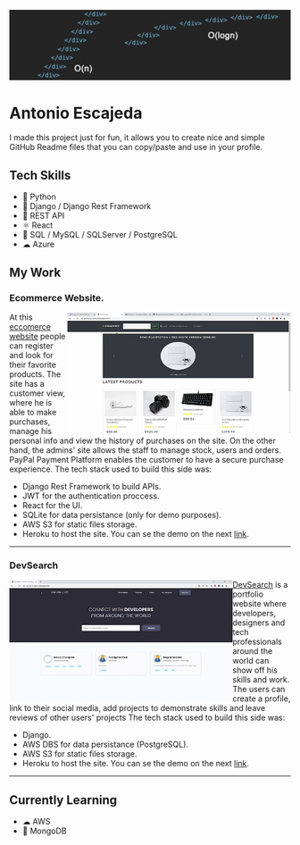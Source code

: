 ![Software Developer](https://github.com/AEscajeda/AEscajeda/blob/main/header%20linkedin.jfif?raw=true)

# Antonio Escajeda
I made this project just for fun, it allows you to create nice and simple GitHub Readme files that you can copy/paste and use in your profile.

## Tech Skills
* 🐍 Python
* 🐍 Django / Django Rest Framework
* 🚐 REST API
* ⚛ React
* 💽 SQL / MySQL / SQLServer / PostgreSQL
* ☁ Azure

## My Work

### Ecommerce Website.
<img src='https://raw.githubusercontent.com/AEscajeda/AEscajeda/main/e-commerce%20-%20Google%20Chrome%202022-01-11%2013-17-43%20(1).gif' align="right" width='400'>

At this [eccomerce website](https://eccomerce-demo.herokuapp.com/#/) people can register and look for their favorite products. The site has a customer view, where he is able to make purchases, manage his personal info and view the history of purchases on the site. On the other hand, the admins' site allows the staff to manage stock, users and orders.
PayPal Payment Platform enables the customer to have a secure purchase experience.
The tech stack used to build this side was:
- Django Rest Framework to build APIs.
- JWT for the authentication proccess.
- React for the UI.
- SQLite for data persistance (only for demo purposes).
- AWS S3 for static files storage.
- Heroku to host the site.
You can se the demo on the next [link](https://eccomerce-demo.herokuapp.com/#/).
---

### DevSearch
<img src='https://raw.githubusercontent.com/AEscajeda/AEscajeda/main/DevSearch%20-%20Connect%20with%20Developers!%20-%20Google%20Chrome%202022-01-11%2017-37-39.gif' align="left" width='400'>

[DevSearch](https://devsearch-demo.herokuapp.com/) is a portfolio website where developers, designers and tech professionals around the world can show off his skills and work. The users can create a profile, link to their social media, add projects to demonstrate skills and leave reviews of other users' projects
The tech stack used to build this side was:
- Django.
- AWS DBS for data persistance (PostgreSQL).
- AWS S3 for static files storage.
- Heroku to host the site.
You can se the demo on the next [link](https://devsearch-demo.herokuapp.com/).



---



## Currently Learning
- ☁ AWS 
- 💾 MongoDB
